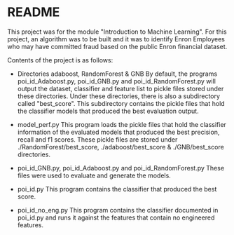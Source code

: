 README
======
This project was for the module "Introduction to Machine Learning". For this project, an algorithm was to be built and it was to identify Enron Employees who may have committed fraud based on the public Enron financial dataset.

Contents of the project is as follows:
* Directories adaboost, RandomForest & GNB
By default, the programs poi_id_Adaboost.py, poi_id_GNB.py and poi_id_RandomForest.py
will output the dataset, classifier and feature list to pickle files stored under
these directories. Under these directories, there is also a subdirectory called
"best_score". This subdirectory contains the pickle files that hold the
classifier models that produced the best evaluation output.

* model_perf.py
This program loads the pickle files that hold the classifier information of the
evaluated models that produced the best precision, recall and f1 scores. These
pickle files are stored under ./RandomForest/best_score, ./adaboost/best_score
 & ./GNB/best_score directories.

* poi_id_GNB.py, poi_id_Adaboost.py and poi_id_RandomForest.py
These files were used to evaluate and generate the models.

* poi_id.py
This program contains the classifier that produced the best score.

* poi_id_no_eng.py
This program contains the classifier documented in poi_id.py and runs it against
the features that contain no engineered features.
